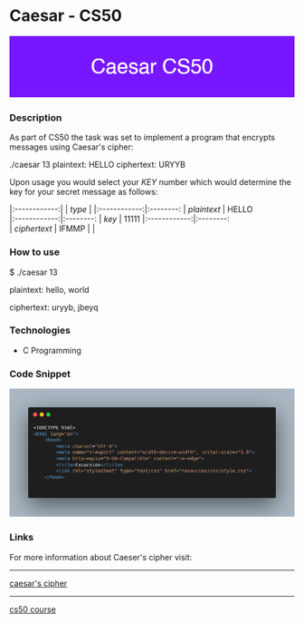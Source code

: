 # Caesar - CS50

![banner](/images/Caesar_CS50.png)

### Description

As part of CS50 the task was set to implement a program that encrypts messages
using Caesar's cipher:

./caesar 13
plaintext:  HELLO
ciphertext: URYYB

Upon usage you would select your *KEY* number which would determine the key for your secret message as follows:


|:------------:|
| _type_       |
|:------------:|:--------:
| _plaintext_  |  HELLO   
|:------------:|:--------:
| _key_        |  11111	
|:------------:|:--------:  
| _ciphertext_ |	IFMMP
|              |

### How to use

$ ./caesar 13

plaintext:  hello, world

ciphertext: uryyb, jbeyq

### Technologies
- C Programming

### Code Snippet

![code snippet](images/carbon%20(1).png)

### Links

For more information about Caeser's cipher visit: 

---------------------------------

[caesar's cipher](https://en.wikipedia.org/wiki/Caesar_cipher)

---------------------------------------------------------------


[cs50 course](https://cs50.harvard.edu/x/2022/psets/2/caesar/)



